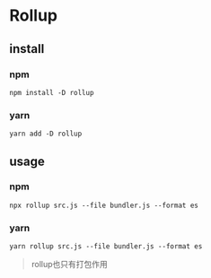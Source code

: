 # Rollup

## install

### npm

```shell
npm install -D rollup
```

### yarn

```shell
yarn add -D rollup
```



## usage

### npm

```shell
npx rollup src.js --file bundler.js --format es
```

### yarn

```shell
yarn rollup src.js --file bundler.js --format es
```

> rollup也只有打包作用

